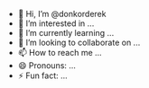 - 👋 Hi, I’m @donkorderek
- 👀 I’m interested in ...
- 🌱 I’m currently learning ...
- 💞️ I’m looking to collaborate on ...
- 📫 How to reach me ...
- 😄 Pronouns: ...
- ⚡ Fun fact: ...

<!---
donkorderek/donkorderek is a ✨ special ✨ repository because its `README.md` (this file) appears on your GitHub profile.
You can click the Preview link to take a look at your changes.
--->
